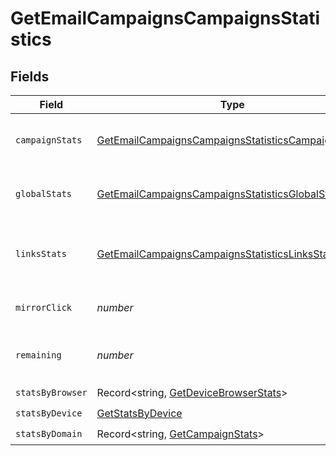 # GetEmailCampaignsCampaignsStatistics


## Fields

| Field                                                                                                                           | Type                                                                                                                            | Required                                                                                                                        | Description                                                                                                                     | Example                                                                                                                         |
| ------------------------------------------------------------------------------------------------------------------------------- | ------------------------------------------------------------------------------------------------------------------------------- | ------------------------------------------------------------------------------------------------------------------------------- | ------------------------------------------------------------------------------------------------------------------------------- | ------------------------------------------------------------------------------------------------------------------------------- |
| `campaignStats`                                                                                                                 | [GetEmailCampaignsCampaignsStatisticsCampaignStats](../../models/shared/getemailcampaignscampaignsstatisticscampaignstats.md)[] | :heavy_check_mark:                                                                                                              | List-wise statistics of the campaign.                                                                                           |                                                                                                                                 |
| `globalStats`                                                                                                                   | [GetEmailCampaignsCampaignsStatisticsGlobalStats](../../models/shared/getemailcampaignscampaignsstatisticsglobalstats.md)       | :heavy_check_mark:                                                                                                              | Overall statistics of the campaign                                                                                              |                                                                                                                                 |
| `linksStats`                                                                                                                    | [GetEmailCampaignsCampaignsStatisticsLinksStats](../../models/shared/getemailcampaignscampaignsstatisticslinksstats.md)         | :heavy_check_mark:                                                                                                              | Statistics about the number of clicks for the links                                                                             |                                                                                                                                 |
| `mirrorClick`                                                                                                                   | *number*                                                                                                                        | :heavy_check_mark:                                                                                                              | Number of clicks on mirror link                                                                                                 | 120                                                                                                                             |
| `remaining`                                                                                                                     | *number*                                                                                                                        | :heavy_check_mark:                                                                                                              | Number of remaning emails to send                                                                                               | 1000                                                                                                                            |
| `statsByBrowser`                                                                                                                | Record<string, [GetDeviceBrowserStats](../../models/shared/getdevicebrowserstats.md)>                                           | :heavy_check_mark:                                                                                                              | N/A                                                                                                                             |                                                                                                                                 |
| `statsByDevice`                                                                                                                 | [GetStatsByDevice](../../models/shared/getstatsbydevice.md)                                                                     | :heavy_check_mark:                                                                                                              | N/A                                                                                                                             |                                                                                                                                 |
| `statsByDomain`                                                                                                                 | Record<string, [GetCampaignStats](../../models/shared/getcampaignstats.md)>                                                     | :heavy_check_mark:                                                                                                              | N/A                                                                                                                             |                                                                                                                                 |
